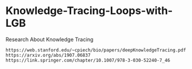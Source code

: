# Knowledge-Tracing-Loops-with-LGB

Research About Knowledge Tracing

	https://web.stanford.edu/~cpiech/bio/papers/deepKnowledgeTracing.pdf
	https://arxiv.org/abs/1907.06837
	https://link.springer.com/chapter/10.1007/978-3-030-52240-7_46
